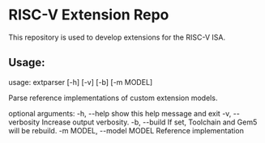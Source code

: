 RISC-V Extension Repo
=====================

This repository is used to develop extensions for the RISC-V ISA.

## Usage:
usage: extparser [-h] [-v] [-b] [-m MODEL]

Parse reference implementations of custom extension models.

optional arguments:
  -h, --help            show this help message and exit
  -v, --verbosity       Increase output verbosity.
  -b, --build           If set, Toolchain and Gem5 will be rebuild.
  -m MODEL, --model MODEL
                        Reference implementation
